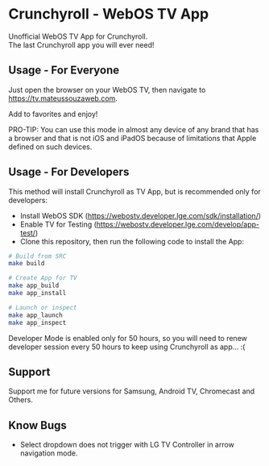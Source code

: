 # Crunchyroll - WebOS TV App

Unofficial WebOS TV App for Crunchyroll.\
The last Crunchyroll app you will ever need!

## Usage - For Everyone

Just open the browser on your WebOS TV, then navigate to <https://tv.mateussouzaweb.com>.

Add to favorites and enjoy!

PRO-TIP: You can use this mode in almost any device of any brand that has a browser and that is not iOS and iPadOS because of limitations that Apple defined on such devices.

## Usage - For Developers

This method will install Crunchyroll as TV App, but is recommended only for developers:

- Install WebOS SDK (<https://webostv.developer.lge.com/sdk/installation/>)
- Enable TV for Testing (<https://webostv.developer.lge.com/develop/app-test/>)
- Clone this repository, then run the following code to install the App:

```bash
# Build from SRC
make build

# Create App for TV
make app_build
make app_install

# Launch or inspect
make app_launch
make app_inspect
```

Developer Mode is enabled only for 50 hours, so you will need to renew developer session every 50 hours to keep using Crunchyroll as app... :(

## Support

Support me for future versions for Samsung, Android TV, Chromecast and Others.

## Know Bugs

- Select dropdown does not trigger with LG TV Controller in arrow navigation mode.
